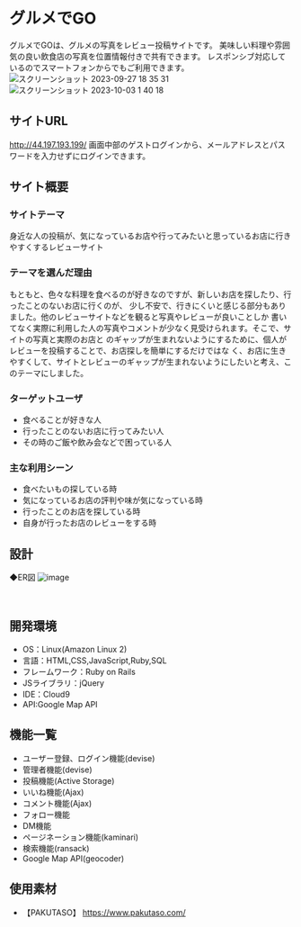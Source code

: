 # グルメでGO
グルメでGOは、グルメの写真をレビュー投稿サイトです。
美味しい料理や雰囲気の良い飲食店の写真を位置情報付きで共有できます。
レスポンシブ対応しているのでスマートフォンからでもご利用できます。
![スクリーンショット 2023-09-27 18 35 31](https://github.com/Ryo0203VB/gourmet/assets/135448649/521b9394-fe53-4c44-94ef-0a03f646e104)
![スクリーンショット 2023-10-03 1 40 18](https://github.com/Ryo0203VB/gourmet/assets/135448649/a154b250-6ad2-4b93-a3ce-184d590b04f0)

## サイトURL
http://44.197.193.199/
画面中部のゲストログインから、メールアドレスとパスワードを入力せずにログインできます。

## サイト概要
### サイトテーマ
身近な人の投稿が、気になっているお店や行ってみたいと思っているお店に行きやすくするレビューサイト
​
### テーマを選んだ理由
もともと、色々な料理を食べるのが好きなのですが、新しいお店を探したり、行ったことのないお店に行くのが、
少し不安で、行きにくいと感じる部分もありました。他のレビューサイトなどを観ると写真やレビューが良いことしか
書いてなく実際に利用した人の写真やコメントが少なく見受けられます。そこで、サイトの写真と実際のお店と
のギャップが生まれないようにするために、個人がレビューを投稿することで、お店探しを簡単にするだけではな
く、お店に生きやすくして、サイトとレビューのギャップが生まれないようにしたいと考え、このテーマにしました。
​
### ターゲットユーザ
- 食べることが好きな人
- 行ったことのないお店に行ってみたい人
- その時のご飯や飲み会などで困っている人

### 主な利用シーン
- 食べたいもの探している時
- 気になっているお店の評判や味が気になっている時
- 行ったことのお店を探している時
- 自身が行ったお店のレビューをする時

## 設計
◆ER図
![image](https://github.com/Ryo0203VB/gourmet/assets/135448649/0e98a091-da2f-4d4b-a4c0-b4fac269d456)

​
## 開発環境
- OS：Linux(Amazon Linux 2)
- 言語：HTML,CSS,JavaScript,Ruby,SQL
- フレームワーク：Ruby on Rails
- JSライブラリ：jQuery
- IDE：Cloud9
- API:Google Map API
​
## 機能一覧
- ユーザー登録、ログイン機能(devise)
- 管理者機能(devise)
- 投稿機能(Active Storage)
- いいね機能(Ajax)
- コメント機能(Ajax)
- フォロー機能
- DM機能
- ページネーション機能(kaminari)
- 検索機能(ransack)
- Google Map API(geocoder)

## 使用素材
- 【PAKUTASO】 https://www.pakutaso.com/
